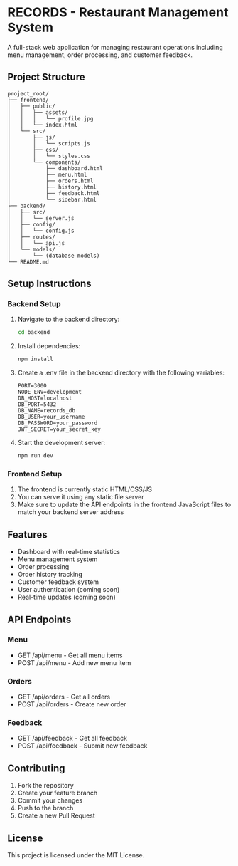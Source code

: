 # RECORDS - Restaurant Management System

A full-stack web application for managing restaurant operations including menu management, order processing, and customer feedback.

## Project Structure

```
project_root/
├── frontend/
│   ├── public/
│   │   ├── assets/
│   │   │   └── profile.jpg
│   │   └── index.html
│   └── src/
│       ├── js/
│       │   └── scripts.js
│       ├── css/
│       │   └── styles.css
│       └── components/
│           ├── dashboard.html
│           ├── menu.html
│           ├── orders.html
│           ├── history.html
│           ├── feedback.html
│           └── sidebar.html
├── backend/
│   ├── src/
│   │   └── server.js
│   ├── config/
│   │   └── config.js
│   ├── routes/
│   │   └── api.js
│   └── models/
│       └── (database models)
└── README.md
```

## Setup Instructions

### Backend Setup

1. Navigate to the backend directory:
   ```bash
   cd backend
   ```

2. Install dependencies:
   ```bash
   npm install
   ```

3. Create a .env file in the backend directory with the following variables:
   ```
   PORT=3000
   NODE_ENV=development
   DB_HOST=localhost
   DB_PORT=5432
   DB_NAME=records_db
   DB_USER=your_username
   DB_PASSWORD=your_password
   JWT_SECRET=your_secret_key
   ```

4. Start the development server:
   ```bash
   npm run dev
   ```

### Frontend Setup

1. The frontend is currently static HTML/CSS/JS
2. You can serve it using any static file server
3. Make sure to update the API endpoints in the frontend JavaScript files to match your backend server address

## Features

- Dashboard with real-time statistics
- Menu management system
- Order processing
- Order history tracking
- Customer feedback system
- User authentication (coming soon)
- Real-time updates (coming soon)

## API Endpoints

### Menu
- GET /api/menu - Get all menu items
- POST /api/menu - Add new menu item

### Orders
- GET /api/orders - Get all orders
- POST /api/orders - Create new order

### Feedback
- GET /api/feedback - Get all feedback
- POST /api/feedback - Submit new feedback

## Contributing

1. Fork the repository
2. Create your feature branch
3. Commit your changes
4. Push to the branch
5. Create a new Pull Request

## License

This project is licensed under the MIT License.




